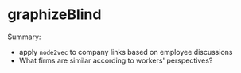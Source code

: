 # graphizeBlind
Summary: 
* apply `node2vec` to company links based on employee discussions 
* What firms are similar according to workers' perspectives? 